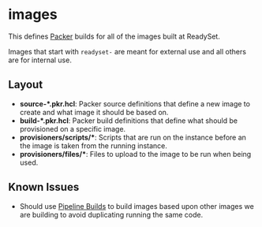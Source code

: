 # images

This defines [Packer](https://packer.io) builds for all of the images built at
ReadySet.

Images that start with `readyset-` are meant for external use and all others are
for internal use.

## Layout

* **source-\*.pkr.hcl**: Packer source definitions that define a new image to
  create and what image it should be based on.
* **build-\*.pkr.hcl**: Packer build definitions that define what should be
  provisioned on a specific image.
* **provisioners/scripts/\***: Scripts that are run on the instance before an
  the image is taken from the running instance.
* **provisioners/files/\***: Files to upload to the image to be run when being
  used.

## Known Issues

* Should use [Pipeline Builds][0] to build images based upon other images we
  are building to avoid duplicating running the same code.

[0]: https://www.packer.io/guides/packer-on-cicd/pipelineing-builds
